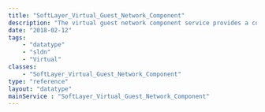 ```yaml
---
title: "SoftLayer_Virtual_Guest_Network_Component"
description: "The virtual guest network component service provides a common interface to a [[SoftLayer_Virtual_Guest|computing instance's]] network component. Interaction with various third party APIs is not needed when implementing this service to administer your computing instances. "
date: "2018-02-12"
tags:
    - "datatype"
    - "sldn"
    - "Virtual"
classes:
    - "SoftLayer_Virtual_Guest_Network_Component"
type: "reference"
layout: "datatype"
mainService : "SoftLayer_Virtual_Guest_Network_Component"
---
```

